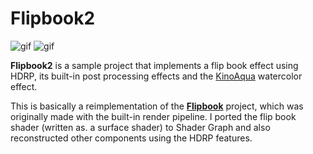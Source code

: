 Flipbook2
=========

![gif](https://user-images.githubusercontent.com/343936/120059459-afa96200-c08c-11eb-924c-c4e78836076f.gif)
![gif](https://user-images.githubusercontent.com/343936/120061991-b2ab4f00-c09a-11eb-96fc-a55338d50354.gif)

**Flipbook2** is a sample project that implements a flip book effect using HDRP, its built-in post processing effects and the [KinoAqua] watercolor effect.

[KinoAqua]: https://github.com/keijiro/KinoAqua

This is basically a reimplementation of the **[Flipbook]** project, which was originally made with the built-in render pipeline.
I ported the flip book shader (written as. a surface shader) to Shader Graph and also reconstructed other components using the HDRP features.

[Flipbook]:  https://github.com/keijiro/Flipbook
